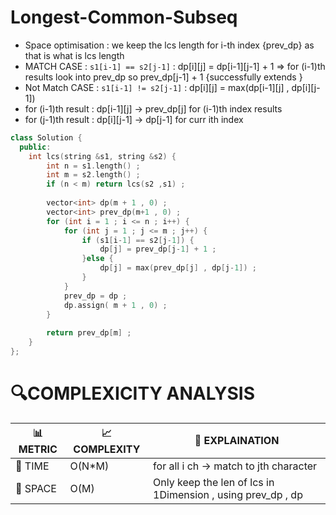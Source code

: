 
# Longest-Common-Subseq 


- Space optimisation : we keep the lcs length for i-th index {prev_dp} as that is what is lcs length
- MATCH CASE : `s1[i-1] == s2[j-1]`  : dp[i][j] = dp[i-1][j-1] + 1   => for (i-1)th results look into prev_dp so prev_dp[j-1] + 1 {successfully extends } 
- Not Match CASE : `s1[i-1] != s2[j-1]`  : dp[i][j] = max(dp[i-1][j] , dp[i][j-1]) 
-   for (i-1)th result : dp[i-1][j] -> prev_dp[j]  for (i-1)th index results 
-   for (j-1)th result : dp[i][j-1] -> dp[j-1]   for curr ith index

```cpp
class Solution {
  public:
    int lcs(string &s1, string &s2) {
        int n = s1.length() ;
        int m = s2.length() ;
        if (n < m) return lcs(s2 ,s1) ;
        
        vector<int> dp(m + 1 , 0) ;
        vector<int> prev_dp(m+1 , 0) ;
        for (int i = 1 ; i <= n ; i++) {
            for (int j = 1 ; j <= m ; j++) {
                if (s1[i-1] == s2[j-1]) {
                    dp[j] = prev_dp[j-1] + 1 ;
                }else {
                    dp[j] = max(prev_dp[j] , dp[j-1]) ;
                }
            }
            prev_dp = dp ;
            dp.assign( m + 1 , 0) ;
        }
        
        return prev_dp[m] ;
    }
};
```


# 🔍COMPLEXICITY ANALYSIS

| 📊 METRIC  | 📈 COMPLEXITY	  |  🧩 EXPLAINATION |
|-----------|-------------|------------|
| 🧭 TIME  |     O(N*M)   |  for all i ch -> match to jth character   |
| 🧠 SPACE |      O(M)      | Only keep the len of lcs in 1Dimension , using prev_dp , dp     |
